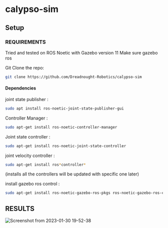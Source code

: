 # calypso-sim

## Setup

### REQUIREMENTS

Tried and tested on ROS Noetic with Gazebo version 11
Make sure gazebo ros 

Git Clone the repo:
```bash
git clone https://github.com/Dreadnought-Robotics/calypso-sim
```

#### Dependencies

joint state publisher : 
```bash 
sudo apt install ros-noetic-joint-state-publisher-gui
```

Controller Manager : 
```bash
sudo apt-get install ros-noetic-controller-manager
```

Joint state controller : 
```bash
sudo apt-get install ros-noetic-joint-state-controller
```

joint velocity controller : 
```bash
sudo apt-get install ros*controller*
```
(installs all the controllers will be updated with specific one later)

install gazebo ros control : 
```bash
sudo apt-get install ros-noetic-gazebo-ros-pkgs ros-noetic-gazebo-ros-control
```

## RESULTS

![Screenshot from 2023-01-30 19-52-38](https://user-images.githubusercontent.com/61612220/215504191-294041a7-b356-403d-9ce7-ca4c2c893563.png)

